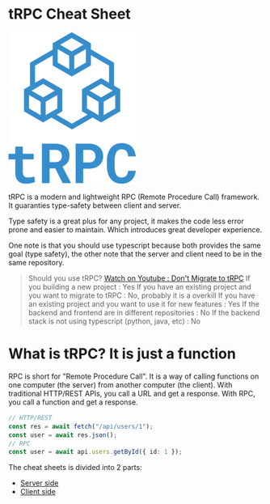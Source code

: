 # tRPC Cheat Sheet

![trpc-logo](assets/trpc-logo.png)

tRPC is a modern and lightweight RPC (Remote Procedure Call) framework. It guaranties type-safety between client and server.

Type safety is a great plus for any project, it makes the code less error prone and easier to maintain. Which introduces great developer experience.

One note is that you should use typescript because both provides the same goal (type safety), the other note that the server and client need to be in the same repository.

> Should you use tRPC? [Watch on Youtube : Don't Migrate to tRPC](https://youtu.be/iOWg95FLHHE)
> If you building a new project : Yes
> If you have an existing project and you want to migrate to tRPC : No, probably it is a overkill
> If you have an existing project and you want to use it for new features : Yes
> If the backend and frontend are in different repositories : No
> If the backend stack is not using typescript (python, java, etc) : No

# What is tRPC? It is just a function

RPC is short for "Remote Procedure Call". It is a way of calling functions on one computer (the server) from another computer (the client). With traditional HTTP/REST APIs, you call a URL and get a response. With RPC, you call a function and get a response.

```ts
// HTTP/REST
const res = await fetch("/api/users/1");
const user = await res.json();
// RPC
const user = await api.users.getById({ id: 1 });
```

The cheat sheets is divided into 2 parts:

- [Server side](https://github.com/taham8875/cheat-sheets/blob/main/tRPC/tRPC-server.md)
- [Client side](https://github.com/taham8875/cheat-sheets/blob/main/tRPC/tRPC-client.md)

